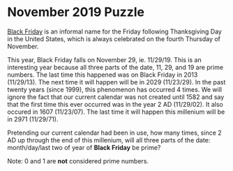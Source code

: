 # November 2019 Puzzle

[Black Friday](https://en.wikipedia.org/wiki/Black_Friday_(shopping)) is an informal name for the Friday following Thanksgiving Day in the United States, which is always celebrated on the fourth Thursday of November.  

This year, Black Friday falls on November 29, ie. 11/29/19.  This is an interesting year because all three parts of the date, 11, 29, and 19 are prime numbers.  The last time this happened was on Black Friday in 2013 (11/29/13).  The next time it will happen will be in 2029 (11/23/29).  In the past twenty years (since 1999), this phenomenon has occurred 4 times.  We will ignore the fact that our current calendar was not created until 1582 and say that the first time this ever occurred was in the year 2 AD (11/29/02).  It also occured in 1607 (11/23/07).  The last time it will happen this millenium will be in 2971 (11/29/71).  

Pretending our current calendar had been in use, how many times, since 2 AD up through the end of this millenium, will all three parts of the date: month/day/last two of year of **Black Friday** be prime?  

Note: 0 and 1 are **not** considered prime numbers.
